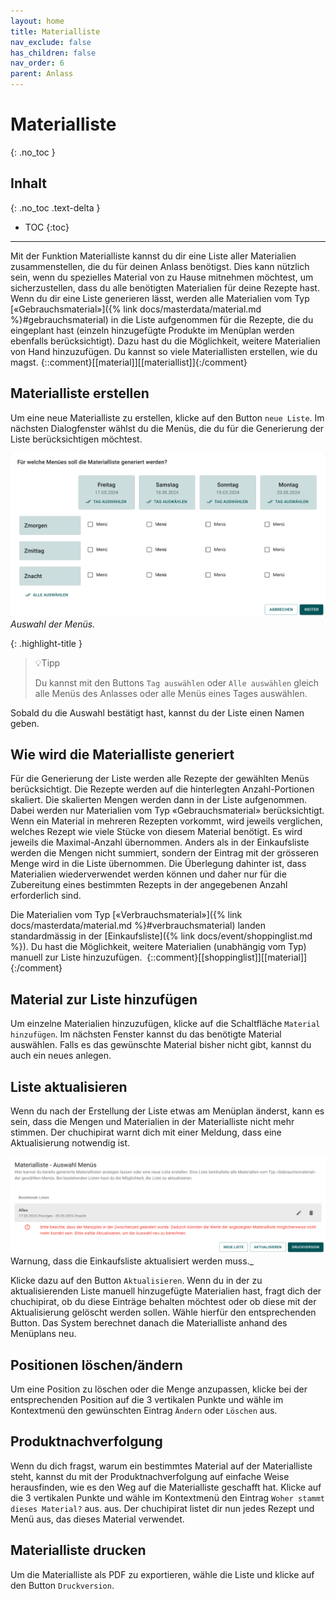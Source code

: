 ```yaml
---
layout: home
title: Materialliste
nav_exclude: false
has_children: false
nav_order: 6
parent: Anlass
---
```

# Materialliste
{: .no_toc }
## Inhalt
{: .no_toc .text-delta }

- TOC
{:toc}

---
Mit der Funktion Materialliste kannst du dir eine Liste aller Materialien zusammenstellen, die du für deinen Anlass benötigst. Dies kann nützlich sein, wenn du spezielles Material von zu Hause mitnehmen möchtest, um sicherzustellen, dass du alle benötigten Materialien für deine Rezepte hast.
Wenn du dir eine Liste generieren lässt, werden alle Materialien vom Typ [«Gebrauchsmaterial»]({% link docs/masterdata/material.md %}#gebrauchsmaterial) in die Liste aufgenommen für die Rezepte, die du eingeplant hast (einzeln hinzugefügte Produkte im Menüplan werden ebenfalls berücksichtigt). Dazu hast du die Möglichkeit, weitere Materialien von Hand hinzuzufügen.
Du kannst so viele Materiallisten erstellen, wie du magst.
{::comment}[[material]][[materiallist]]{:/comment}
## Materialliste erstellen
Um eine neue Materialliste zu erstellen, klicke auf den Button `neue Liste`. Im nächsten Dialogfenster wählst du die Menüs, die du für die Generierung der Liste berücksichtigen möchtest.


![Menüauswahl für die Erstellung einer Materialliste](https://github.com/chuchipirat/chuchipirat.github.io/blob/main/docs/event/_images/materialList_choose_menue.png?raw=true)
_Auswahl der Menüs._

{: .highlight-title }
> 💡Tipp
> 
> Du kannst mit den Buttons `Tag auswählen` oder `Alle auswählen` gleich alle Menüs des Anlasses oder alle Menüs eines Tages auswählen. 

Sobald du die Auswahl bestätigt hast, kannst du der Liste einen Namen geben.
## Wie wird die Materialliste generiert

Für die Generierung der Liste werden alle Rezepte der gewählten Menüs berücksichtigt. Die Rezepte werden auf die hinterlegten Anzahl-Portionen skaliert. Die skalierten Mengen werden dann in der Liste aufgenommen. Dabei werden nur Materialien vom Typ «Gebrauchsmaterial» berücksichtigt. Wenn ein Material in mehreren Rezepten vorkommt, wird jeweils verglichen, welches Rezept wie viele Stücke von diesem Material benötigt. Es wird jeweils die Maximal-Anzahl übernommen. Anders als in der Einkaufsliste werden die Mengen nicht summiert, sondern der Eintrag mit der grösseren Menge wird in die Liste übernommen. Die Überlegung dahinter ist, dass Materialien wiederverwendet werden können und daher nur für die Zubereitung eines bestimmten Rezepts in der angegebenen Anzahl erforderlich sind. 

Die Materialien vom Typ [«Verbrauchsmaterial»]({% link docs/masterdata/material.md %}#verbrauchsmaterial) landen standardmässig in der [Einkaufsliste]({% link docs/event/shoppinglist.md %}). Du hast die Möglichkeit, weitere Materialien (unabhängig vom Typ) manuell zur Liste hinzuzufügen. 
  {::comment}[[shoppinglist]][[material]]{:/comment}
## Material zur Liste hinzufügen

Um einzelne Materialien hinzuzufügen, klicke auf die Schaltfläche `Material hinzufügen`. Im nächsten Fenster kannst du das benötigte Material auswählen. Falls es das gewünschte Material bisher nicht gibt, kannst du auch ein neues anlegen.

## Liste aktualisieren  

Wenn du nach der Erstellung der Liste etwas am Menüplan änderst, kann es sein, dass die Mengen und Materialien in der Materialliste nicht mehr stimmen. Der chuchipirat warnt dich mit einer Meldung, dass eine Aktualisierung notwendig ist.


![Warnung, dass Materialliste aktualisiert werden muss. ](https://github.com/chuchipirat/chuchipirat.github.io/blob/main/docs/event/_images/materialList_refresh_needed.png?raw=true)
Warnung, dass die Einkaufsliste aktualisiert werden muss._

Klicke dazu auf den Button `Aktualisieren`. Wenn du in der zu aktualisierenden Liste manuell hinzugefügte Materialien hast, fragt dich der chuchipirat, ob du diese Einträge behalten möchtest oder ob diese mit der Aktualisierung gelöscht werden sollen. Wähle hierfür den entsprechenden Button. Das System berechnet danach die Materialliste anhand des Menüplans neu.

## Positionen löschen/ändern  

Um eine Position zu löschen oder die Menge anzupassen, klicke bei der entsprechenden Position auf die 3 vertikalen Punkte und wähle im Kontextmenü den gewünschten Eintrag `Ändern` oder `Löschen` aus.

## Produktnachverfolgung

Wenn du dich fragst, warum ein bestimmtes Material auf der Materialliste steht, kannst du mit der Produktnachverfolgung auf einfache Weise herausfinden, wie es den Weg auf die Materialliste geschafft hat. Klicke auf die 3 vertikalen Punkte und wähle im Kontextmenü den Eintrag `Woher stammt dieses Material?` aus. aus. Der chuchipirat listet dir nun jedes Rezept und Menü aus, das dieses Material verwendet.

## Materialliste drucken

Um die Materialliste als PDF zu exportieren, wähle die Liste und klicke auf den Button `Druckversion`.